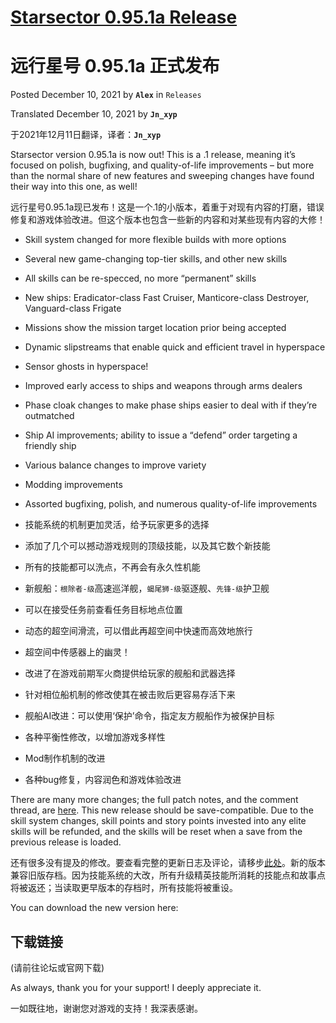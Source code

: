 # [Starsector 0.95.1a Release](https://fractalsoftworks.com/2021/12/10/starsector-0-95-1a-release/)
# 远行星号 0.95.1a 正式发布

Posted December 10, 2021 by **`Alex`** in `Releases`

Translated December 10, 2021 by **`Jn_xyp`**

于2021年12月11日翻译，译者：**`Jn_xyp`**

Starsector version 0.95.1a is now out! This is a .1 release, meaning it’s focused on polish, bugfixing, and quality-of-life improvements – but more than the normal share of new features and sweeping changes have found their way into this one, as well!

远行星号0.95.1a现已发布！这是一个.1的小版本，着重于对现有内容的打磨，错误修复和游戏体验改进。但这个版本也包含一些新的内容和对某些现有内容的大修！

- Skill system changed for more flexible builds with more options
- Several new game-changing top-tier skills, and other new skills
- All skills can be re-specced, no more “permanent” skills
- New ships: Eradicator-class Fast Cruiser, Manticore-class Destroyer, Vanguard-class Frigate
- Missions show the mission target location prior being accepted
- Dynamic slipstreams that enable quick and efficient travel in hyperspace
- Sensor ghosts in hyperspace!
- Improved early access to ships and weapons through arms dealers
- Phase cloak changes to make phase ships easier to deal with if they’re outmatched
- Ship AI improvements; ability to issue a “defend” order targeting a friendly ship
- Various balance changes to improve variety
- Modding improvements
- Assorted bugfixing, polish, and numerous quality-of-life improvements

- 技能系统的机制更加灵活，给予玩家更多的选择
- 添加了几个可以撼动游戏规则的顶级技能，以及其它数个新技能
- 所有的技能都可以洗点，不再会有永久性机能
- 新舰船：`根除者-级`高速巡洋舰，`蝎尾狮-级`驱逐舰、`先锋-级`护卫舰
- 可以在接受任务前查看任务目标地点位置
- 动态的超空间滑流，可以借此再超空间中快速而高效地旅行
- 超空间中传感器上的幽灵！
- 改进了在游戏前期军火商提供给玩家的舰船和武器选择
- 针对相位船机制的修改使其在被击败后更容易存活下来
- 舰船AI改进：可以使用‘保护’命令，指定友方舰船作为被保护目标
- 各种平衡性修改，以增加游戏多样性
- Mod制作机制的改进
- 各种bug修复，内容润色和游戏体验改进

There are many more changes; the full patch notes, and the comment thread, are [here](https://fractalsoftworks.com/forum/index.php?topic=22918.0). This new release should be save-compatible. Due to the skill system changes, skill points and story points invested into any elite skills will be refunded, and the skills will be reset when a save from the previous release is loaded.

还有很多没有提及的修改。要查看完整的更新日志及评论，请移步[此处](https://www.fossic.org/thread-3605-1-1.html)。新的版本兼容旧版存档。因为技能系统的大改，所有升级精英技能所消耗的技能点和故事点将被返还；当读取更早版本的存档时，所有技能将被重设。

You can download the new version here:

## 下载链接

(请前往论坛或官网下载)

As always, thank you for your support! I deeply appreciate it.

一如既往地，谢谢您对游戏的支持！我深表感谢。